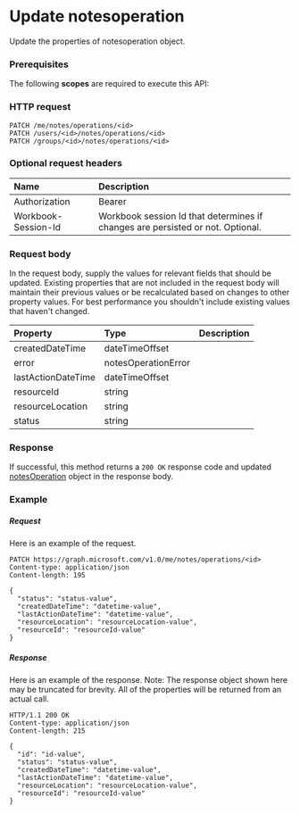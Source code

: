 # Update notesoperation

Update the properties of notesoperation object.
### Prerequisites
The following **scopes** are required to execute this API: 
### HTTP request
<!-- { "blockType": "ignored" } -->
```http
PATCH /me/notes/operations/<id>
PATCH /users/<id>/notes/operations/<id>
PATCH /groups/<id>/notes/operations/<id>
```
### Optional request headers
| Name       | Description|
|:-----------|:-----------|
| Authorization  | Bearer <code>|
| Workbook-Session-Id  | Workbook session Id that determines if changes are persisted or not. Optional.|

### Request body
In the request body, supply the values for relevant fields that should be updated. Existing properties that are not included in the request body will maintain their previous values or be recalculated based on changes to other property values. For best performance you shouldn't include existing values that haven't changed.

| Property	   | Type	|Description|
|:---------------|:--------|:----------|
|createdDateTime|dateTimeOffset||
|error|notesOperationError||
|lastActionDateTime|dateTimeOffset||
|resourceId|string||
|resourceLocation|string||
|status|string||

### Response
If successful, this method returns a `200 OK` response code and updated [notesOperation](../resources/notesoperation.md) object in the response body.
### Example
##### Request
Here is an example of the request.
<!-- {
  "blockType": "request",
  "name": "update_notesoperation"
}-->
```http
PATCH https://graph.microsoft.com/v1.0/me/notes/operations/<id>
Content-type: application/json
Content-length: 195

{
  "status": "status-value",
  "createdDateTime": "datetime-value",
  "lastActionDateTime": "datetime-value",
  "resourceLocation": "resourceLocation-value",
  "resourceId": "resourceId-value"
}
```
##### Response
Here is an example of the response. Note: The response object shown here may be truncated for brevity. All of the properties will be returned from an actual call.
<!-- {
  "blockType": "response",
  "truncated": true,
  "@odata.type": "microsoft.graph.notesoperation"
} -->
```http
HTTP/1.1 200 OK
Content-type: application/json
Content-length: 215

{
  "id": "id-value",
  "status": "status-value",
  "createdDateTime": "datetime-value",
  "lastActionDateTime": "datetime-value",
  "resourceLocation": "resourceLocation-value",
  "resourceId": "resourceId-value"
}
```

<!-- uuid: 8fcb5dbc-d5aa-4681-8e31-b001d5168d79
2015-10-25 14:57:30 UTC -->
<!-- {
  "type": "#page.annotation",
  "description": "Update notesoperation",
  "keywords": "",
  "section": "documentation",
  "tocPath": ""
}-->